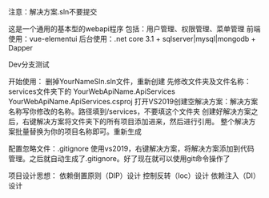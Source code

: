 <!--
 * @Descripttion: 
 * @version: 
 * @Author: Hawking
 * @Date: 2020-05-10 13:49:35
 * @LastEditors: Hawking
 * @LastEditTime: 2020-05-11 23:21:01
 -->
注意：解决方案.sln不要提交


这是一个通用的基本型的webapi程序
包括：用户管理、权限管理、菜单管理
前端使用：vue-elementui
后台使用：.net core 3.1 + sqlserver|mysql|mongodb + Dapper

Dev分支测试

开始使用：
删掉YourNameSln.sln文件，重新创建
先修改文件夹及文件名称：
services文件夹下的<YourNameSln>
YourWebApiName.ApiServices
YourWebApiName.ApiServices.csproj
打开VS2019创建空解决方案：解决方案名称写你修改的名称<YourNameSln>。路径填到/services，不要填<YourNameSln>这个文件夹
创建好解决方案之后，右键解决方案将<YourNameSln>文件夹下的所有项目添加进来，然后进行引用。
整个解决方案批量替换<YourWebApiName>为你的项目名称即可。重新生成

配置忽略文件：.gitignore
使用vs2019，右键解决方案，将解决方案添加到代码管理。之后就自动生成了.gitignore。好了现在就可以使用git命令操作了


项目设计思想：
依赖倒置原则（DIP）设计
控制反转（Ioc）设计
依赖注入（DI）设计